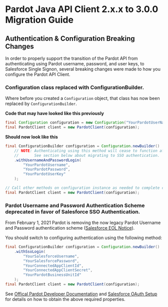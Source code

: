 # Pardot Java API Client 2.x.x to 3.0.0 Migration Guide

## Authentication & Configuration Breaking Changes

In order to properly support the transition of the Pardot API from authenticating using Pardot username, password, and user keys, to 
Salesforce Single Signon, several breaking changes were made to how you configure the Pardot API Client.

### Configuration class replaced with ConfigurationBuilder.

Where before you created a `Configuration` object, that class has now been replaced by `ConfigurationBuilder`.

**Code that may have looked like this previously**
```java
final Configuration configuration = new Configuration("YourPardotUserNameHere", "PardotPassword", "UserKey");
final PardotClient client = new PardotClient(configuration);
```

**Should now look like this**
```java
final ConfigurationBuilder configuration = Configuration.newBuilder()
    // NOTE: Authenticating using this method will cease to function after ~ Feb. 1 2021.
    //       See section below about migrating to SSO authentication.
    .withUsernameAndPasswordLogin(
        "YourPardotUsername",
        "YourPardotPassword",
        "YourPardotUserKey"
    );

// Call other methods on configuration instance as needed to complete configuration.
final PardotClient client = new PardotClient(configuration);
```

### Pardot Username and Password Authentication Scheme deprecated in favor of Salesforce SSO Authentication.

From February 1, 2021 Pardot is removing the now legacy Pardot Username and Password authentication scheme ([Salesforce EOL Notice](https://help.salesforce.com/articleView?id=000353746&type=1&mode=1&language=en_US&utm_source=techcomms&utm_medium=email&utm_campaign=eol)).

You should switch to configuring authentication using the following method:

```java
final ConfigurationBuilder configuration = Configuration.newBuilder()
    .withSsoLogin(
        "YourSalesforceUsername",
        "YourSalesforcePassword",
        "YourConnectedAppClientId",
        "YourConnectedAppClientSecret",
        "YourPardotBusinessUnitId"
    );
final PardotClient client = new PardotClient(configuration);
```

See [Offical Pardot Developer Documentation](https://developer.pardot.com/kb/authentication/) and [Salesforce OAuth Setup](https://help.salesforce.com/articleView?id=remoteaccess_oauth_flows.htm) for details on how to obtain the above required properties.